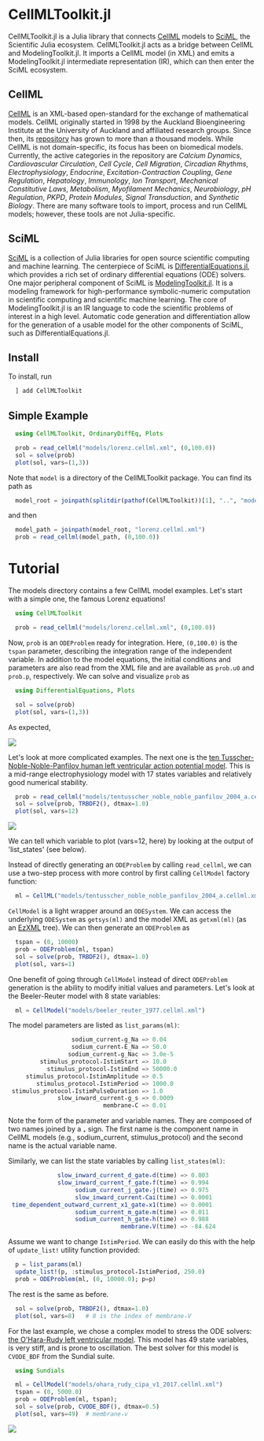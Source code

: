 # CellMLToolkit.jl

CellMLToolkit.jl is a Julia library that connects [CellML](http://cellml.org) models to [SciML](http://github.com/SciML), the Scientific Julia ecosystem. CellMLToolkit.jl acts as a bridge between CellML and ModelingToolkit.jl. It imports a CellML model (in XML) and emits a ModelingToolkit.jl intermediate representation (IR), which can then enter the SciML ecosystem.

## CellML

[CellML](http://cellml.org) is an XML-based open-standard for the exchange of mathematical models. CellML originally started in 1998 by the Auckland Bioengineering Institute at the University of Auckland and affiliated research groups. Since then, its [repository](https://models.physiomeproject.org/welcome) has grown to more than a thousand models. While CellML is not domain-specific, its focus has been on biomedical models. Currently, the active categories in the repository are *Calcium Dynamics*, *Cardiovascular Circulation*, *Cell Cycle*, *Cell Migration*, *Circadian Rhythms*, *Electrophysiology*, *Endocrine*, *Excitation-Contraction Coupling*, *Gene Regulation*, *Hepatology*, *Immunology*, *Ion Transport*, *Mechanical Constitutive Laws*, *Metabolism*, *Myofilament Mechanics*, *Neurobiology*, *pH Regulation*, *PKPD*, *Protein Modules*, *Signal Transduction*, and *Synthetic Biology*. There are many software tools to import, process and run CellML models; however, these tools are not Julia-specific.

## SciML

[SciML](http://github.com/SciML) is a collection of Julia libraries for open source scientific computing and machine learning. The centerpiece of SciML is [DifferentialEquations.jl](https://github.com/SciML/DifferentialEquations.jl), which provides a rich set of ordinary differential equations (ODE) solvers. One major peripheral component of SciML is [ModelingToolkit.jl](https://github.com/SciML/ModelingToolkit.jl). It is a modeling framework for high-performance symbolic-numeric computation in scientific computing and scientific machine learning. The core of ModelingToolkit.jl is an IR language to code the scientific problems of interest in a high level. Automatic code generation and differentiation allow for the generation of a usable model for the other components of SciML, such as DifferentialEquations.jl.

## Install

To install, run

```julia
  ] add CellMLToolkit
```

## Simple Example

```Julia
  using CellMLToolkit, OrdinaryDiffEq, Plots

  prob = read_cellml("models/lorenz.cellml.xml", (0,100.0))
  sol = solve(prob)
  plot(sol, vars=(1,3))
```

Note that `model` is a directory of the CellMLToolkit package. You can find its path as 

```Julia
  model_root = joinpath(splitdir(pathof(CellMLToolkit))[1], "..", "models")
```

and then

```julia
  model_path = joinpath(model_root, "lorenz.cellml.xml")
  prob = read_cellml(model_path, (0,100.0))
```

# Tutorial

The models directory contains a few CellML model examples. Let's start with a simple one, the famous Lorenz equations!

```Julia
  using CellMLToolkit

  prob = read_cellml("models/lorenz.cellml.xml", (0,100.0))
```

Now, `prob` is an `ODEProblem` ready for integration. Here, `(0,100.0)` is the `tspan` parameter, describing the integration range of the independent variable.
In addition to the model equations, the initial conditions and parameters are also read from the XML file and are available as `prob.u0` and `prob.p`, respectively.
We can solve and visualize `prob` as

```Julia
  using DifferentialEquations, Plots

  sol = solve(prob)
  plot(sol, vars=(1,3))
```

As expected,

![](figures/lorenz.png)

Let's look at more complicated examples. The next one is the [ten Tusscher-Noble-Noble-Panfilov human left ventricular action potential model](https://journals.physiology.org/doi/full/10.1152/ajpheart.00794.2003). This is a mid-range electrophysiology model with 17 states variables and relatively good numerical stability.

```Julia
  prob = read_cellml("models/tentusscher_noble_noble_panfilov_2004_a.cellml.xml", (0, 10000.0))
  sol = solve(prob, TRBDF2(), dtmax=1.0)
  plot(sol, vars=12)
```

![](figures/ten.png)

We can tell which variable to plot (vars=12, here) by looking at the output of 'list_states' (see below).

Instead of directly generating an `ODEProblem` by calling `read_cellml`, we can use a two-step process with more control by first calling `CellModel` factory function:

```Julia
  ml = CellML("models/tentusscher_noble_noble_panfilov_2004_a.cellml.xml")
```

`CellModel` is a light wrapper around an `ODESystem`. We can access the underlying `ODESystem` as `getsys(ml)` and the model XML as `getxml(ml)` (as an [EzXML](https://github.com/JuliaIO/EzXML.jl) tree). We can then generate an `ODEProblem` as

```Julia
  tspan = (0, 10000)
  prob = ODEProblem(ml, tspan)
  sol = solve(prob, TRBDF2(), dtmax=1.0)
  plot(sol, vars=1)
```

One benefit of going through `CellModel` instead of direct `ODEProblem` generation is the ability to modify initial values and parameters. Let's look at the Beeler-Reuter model with 8 state variables:

```Julia
  ml = CellModel("models/beeler_reuter_1977.cellml.xml")
```

The model parameters are listed as `list_params(ml)`:

```Julia
                  sodium_current₊g_Na => 0.04
                  sodium_current₊E_Na => 50.0
                 sodium_current₊g_Nac => 3.0e-5
         stimulus_protocol₊IstimStart => 10.0
           stimulus_protocol₊IstimEnd => 50000.0
     stimulus_protocol₊IstimAmplitude => 0.5
        stimulus_protocol₊IstimPeriod => 1000.0
 stimulus_protocol₊IstimPulseDuration => 1.0
              slow_inward_current₊g_s => 0.0009
                           membrane₊C => 0.01
```

Note the form of the parameter and variable names. They are composed of two names joined by a ₊ sign. The first name is the
component name in CellML models (e.g., sodium_current, stimulus_protocol) and the second name is the actual variable name.

Similarly, we can list the state variables by calling `list_states(ml)`:

```Julia
              slow_inward_current_d_gate₊d(time) => 0.003
              slow_inward_current_f_gate₊f(time) => 0.994
                   sodium_current_j_gate₊j(time) => 0.975
                   slow_inward_current₊Cai(time) => 0.0001
 time_dependent_outward_current_x1_gate₊x1(time) => 0.0001
                   sodium_current_m_gate₊m(time) => 0.011
                   sodium_current_h_gate₊h(time) => 0.988
                                membrane₊V(time) => -84.624
```

Assume we want to change `IstimPeriod`. We can easily do this with the help of `update_list!` utility function provided:

```Julia
  p = list_params(ml)
  update_list!(p, :stimulus_protocol₊IstimPeriod, 250.0)
  prob = ODEProblem(ml, (0, 10000.0); p=p)
```

The rest is the same as before.

```Julia
  sol = solve(prob, TRBDF2(), dtmax=1.0)
  plot(sol, vars=8)   # 8 is the index of membrane₊V
```

For the last example, we chose a complex model to stress the ODE solvers: [the O'Hara-Rudy left ventricular model](https://journals.plos.org/ploscompbiol/article?id=10.1371/journal.pcbi.1002061). This model has 49 state variables, is very stiff, and is prone to oscillation. The best solver for this model is `CVODE_BDF` from the Sundial suite.

```Julia
  using Sundials

  ml = CellModel("models/ohara_rudy_cipa_v1_2017.cellml.xml")
  tspan = (0, 5000.0)
  prob = ODEProblem(ml, tspan);
  sol = solve(prob, CVODE_BDF(), dtmax=0.5)
  plot(sol, vars=49)  # membrane₊v
```

![](figures/ohara_rudy.png)
